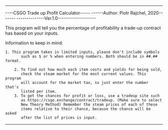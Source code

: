 ----------------------------------------
----CSGO Trade up Profit Calculator-----
------Author: Piotr Rajchel, 2020-------
--------------Ver.1.0-------------------

This program will tell you the percentage
of profitability a trade-up contract has
based on your inputs.

Information to keep in mind:

	1. This program takes in limited inputs, please don't include symbols
           such as $ or % when entering numbers. Both should be in ##.## format.

        2. To find out how much each item costs and yields for being sold,
           check the steam market for the most current values. This program
           will account for the market tax, so just enter the number that's
           listed per item.
        3. To get the chances for profit or loss, use a tradeup site such
           as https://csgo.exchange/contract/tradeup. (Make sure to select
           New Theory Method) Remember the steam prices of each of these 
           items relative to their chance, because the chance will be asked 
           after the list of prices is input.

----------------------------------------